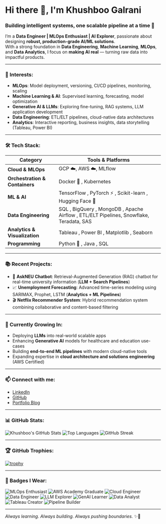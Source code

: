 # Hi there 👋, I'm Khushboo Galrani

### Building intelligent systems, one scalable pipeline at a time 🚀

I’m a **Data Engineer | MLOps Enthusiast | AI Explorer**, passionate about designing **robust, production-grade AI/ML solutions**.  
With a strong foundation in **Data Engineering**, **Machine Learning**, **MLOps**, and **Data Analytics**, I focus on **making AI real** — turning raw data into impactful products.

---

### 🚀 Interests:
- **MLOps**: Model deployment, versioning, CI/CD pipelines, monitoring, scaling
- **Machine Learning & AI**: Supervised learning, forecasting, model optimization
- **Generative AI & LLMs**: Exploring fine-tuning, RAG systems, LLM application development
- **Data Engineering**: ETL/ELT pipelines, cloud-native data architectures
- **Analytics**: Interactive reporting, business insights, data storytelling (Tableau, Power BI)

---

### 🛠️ Tech Stack:
| Category          | Tools & Platforms |
|-------------------|-------------------|
| **Cloud & MLOps**  | GCP ☁️, AWS ☁️, MLflow |  
| **Orchestration & Containers**   |  Docker 🐳 , Kubernetes |
| **ML & AI**        | TensorFlow , PyTorch ⚡ , Scikit-learn , Hugging Face 🤗 |
| **Data Engineering** | SQL , BigQuery , MongoDB , Apache Airflow , ETL/ELT Pipelines, Snowflake, Teradata, SAS |
| **Analytics & Visualization** | Tableau , Power BI , Matplotlib , Seaborn |
| **Programming**    | Python 🐍 , Java , SQL |


---

### 📚 Recent Projects:
- 🧠 **AskNEU Chatbot**: Retrieval-Augmented Generation (RAG) chatbot for real-time university information (**LLM + Search Pipelines**)
- 📈 **Unemployment Forecasting**: Advanced time-series modeling using SARIMAX, Prophet, LSTM (**Analytics + ML Pipelines**)
- 🎬 **Netflix Recommender System**: Hybrid recommendation system combining collaborative and content-based filtering

---

### 🌱 Currently Growing In:
- Deploying **LLMs** into real-world scalable apps
- Enhancing **Generative AI** models for healthcare and education use-cases
- Building **end-to-end ML pipelines** with modern cloud-native tools
- Expanding expertise in **cloud architecture and solutions engineering** (AWS Certified)


---

### 📫 Connect with me:
- [LinkedIn](https://www.linkedin.com/in/galranik/)
- [GitHub](https://github.com/khushboogalrani)
- [Portfolio Blog](https://khushboogalrani.wordpress.com/)

---

### 📊 GitHub Stats:

![Khushboo's GitHub Stats](https://github-readme-stats.vercel.app/api?username=khushboogalrani&show_icons=true&theme=radical)
![Top Languages](https://github-readme-stats.vercel.app/api/top-langs/?username=khushboogalrani&layout=compact&theme=radical)
![GitHub Streak](https://streak-stats.demolab.com/?user=khushboogalrani&theme=radical)

---

### 🏆 GitHub Trophies:

[![trophy](https://github-profile-trophy.vercel.app/?username=khushboogalrani&theme=radical&no-frame=true&column=7)](https://github.com/ryo-ma/github-profile-trophy)

---

### 🧩 Badges I Wear:
![MLOps Enthusiast](https://img.shields.io/badge/-MLOps-informational?style=flat&logo=docker&logoColor=white)
![AWS Academy Graduate](https://img.shields.io/badge/-AWS%20Certified%20Cloud%20Architecting-232F3E?style=flat&logo=amazonaws&logoColor=white)
![Cloud Engineer](https://img.shields.io/badge/-Cloud%20Engineering-blue?style=flat&logo=googlecloud&logoColor=white)
![Data Engineer](https://img.shields.io/badge/-Data%20Engineering-green?style=flat&logo=apacheairflow&logoColor=white)
![LLM Explorer](https://img.shields.io/badge/-LLM%20Explorer-purple?style=flat&logo=OpenAI&logoColor=white)
![GenAI Learner](https://img.shields.io/badge/-Generative%20AI-orange?style=flat&logo=OpenAI&logoColor=white)
![Data Analyst](https://img.shields.io/badge/-Data%20Analyst-yellow?style=flat&logo=tableau&logoColor=white)
![Tableau Creator](https://img.shields.io/badge/-Tableau%20Dashboard%20Designer-blueviolet?style=flat&logo=tableau&logoColor=white)
![Pipeline Builder](https://img.shields.io/badge/-Pipeline%20Architect-teal?style=flat&logo=apacheairflow&logoColor=white)

---

_Always learning. Always building. Always pushing boundaries._ ✨🚀
